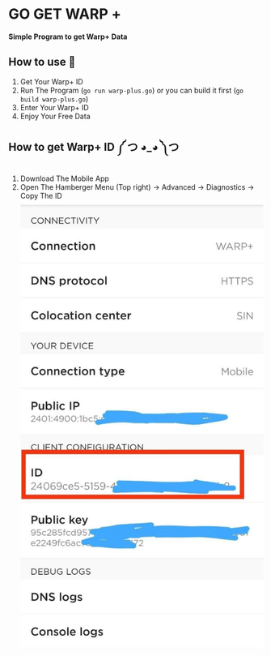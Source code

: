 # GO GET WARP +

**Simple Program to get Warp+ Data**

## How to use 👾

1. Get Your Warp+ ID
2. Run The Program (`go run warp-plus.go`) or you can build it first (`go build warp-plus.go`)
3. Enter Your Warp+ ID
4. Enjoy Your Free Data

## How to get Warp+ ID ༼ つ ◕_◕ ༽つ

1. Download The Mobile App
2. Open The Hamberger Menu (Top right) -> Advanced -> Diagnostics -> Copy The ID
   ![Warp+ ID](/image/1.jpg)
